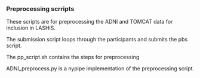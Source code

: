 ### Preprocessing scrripts
These scripts are for preprocessing the ADNI and TOMCAT data for inclusion in LASHiS.

The submission script loops through the participants and submits the pbs script.

The pp_script.sh contains the steps for preprocessing

ADNI_preprocess.py is a nypipe implementation of the preprocessing script.
